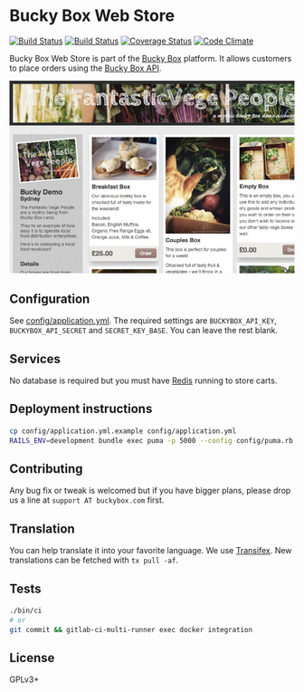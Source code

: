# Bucky Box Web Store

[![Build Status](https://gitlab.com/buckybox/webstore/badges/master/build.svg)](https://gitlab.com/buckybox/webstore/commits/master)
[![Build Status](https://travis-ci.org/buckybox/webstore.svg?branch=master)](https://travis-ci.org/buckybox/webstore)
[![Coverage Status](https://coveralls.io/repos/buckybox/webstore/badge.svg?branch=master&service=github)](https://coveralls.io/github/buckybox/webstore?branch=master)
[![Code Climate](https://codeclimate.com/github/buckybox/webstore/badges/gpa.svg)](https://codeclimate.com/github/buckybox/webstore)

Bucky Box Web Store is part of the [Bucky Box](http://www.buckybox.com/) platform.
It allows customers to place orders using the [Bucky Box API](https://api.buckybox.com/docs/).

![Screenshot](doc/screenshot.jpg)

## Configuration

See [config/application.yml](https://github.com/buckybox/webstore/blob/master/config/application.yml.example).
The required settings are `BUCKYBOX_API_KEY`, `BUCKYBOX_API_SECRET` and `SECRET_KEY_BASE`. You can leave the rest blank.

## Services

No database is required but you must have [Redis](http://redis.io/) running to store carts.

## Deployment instructions

```bash
cp config/application.yml.example config/application.yml
RAILS_ENV=development bundle exec puma -p 5000 --config config/puma.rb --log-requests
```

## Contributing

Any bug fix or tweak is welcomed but if you have bigger plans, please drop us a line at `support AT buckybox.com` first.

## Translation

You can help translate it into your favorite language.
We use [Transifex](https://www.transifex.com/projects/p/buckybox-webstore/).
New translations can be fetched with `tx pull -af`.

## Tests

```bash
./bin/ci
# or
git commit && gitlab-ci-multi-runner exec docker integration
```

## License

GPLv3+
